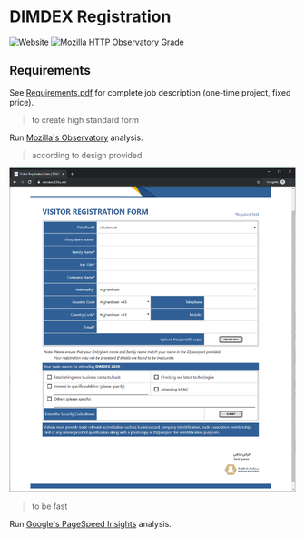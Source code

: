 ﻿# DIMDEX Registration

[![Website](https://img.shields.io/website?style=for-the-badge&url=https%3A%2F%2Fdimdex.235u.net)](https://dimdex.235u.net)
[![Mozilla HTTP Observatory Grade](https://img.shields.io/mozilla-observatory/grade/dimdex.235u.net?publish&style=for-the-badge)](https://observatory.mozilla.org/analyze/dimdex.235u.net)

## Requirements

See [Requirements.pdf](Requirements.pdf) for complete job description (one-time project, fixed price).

> to create high standard form

Run [Mozilla's Observatory](https://observatory.mozilla.org/analyze/dimdex.235u.net) analysis.

> according to design provided

![Visitor Registration Form Live](DimdexRegistration/wwwroot/templates/Visitor-Registration-Form.Live.png)

> to be fast

Run [Google's PageSpeed Insights](https://developers.google.com/speed/pagespeed/insights/?url=https%3A%2F%2Fdimdex.235u.net%2F&tab=desktop) analysis.